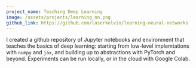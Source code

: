 ```yaml
---
project_name: Teaching Deep Learning
image: /assets/projects/learning_nn.png
github_link: https://github.com/laserkelvin/learning-neural-networks
---
```


I created a github repository of Jupyter notebooks and environment that teaches the basics of deep learning: starting from low-level implemtations with `numpy` and `jax`, and building up to abstractions with PyTorch and beyond. Experiments can be run locally, or in the cloud with Google Colab.